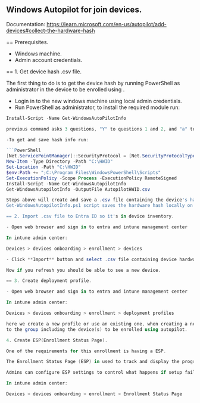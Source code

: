 ## Windows Autopilot for join devices.

Documentation: https://learn.microsoft.com/en-us/autopilot/add-devices#collect-the-hardware-hash

== Prerequisites.

- Windows machine.
- Admin account credentials.

== 1. Get device hash .csv file.

The first thing to do is to get the device hash by running PowerShell as administrator in the device to be enrolled using .

- Login in to the new windows machine using local admin credentials.
- Run PowerShell as administrator, to install the required module run:

```PowerShell
Install-Script -Name Get-WindowsAutoPilotInfo

previous command asks 3 questions, "Y" to questions 1 and 2, and "a" to question 3.

-To get and save hash info run:

```PowerShell
[Net.ServicePointManager]::SecurityProtocol = [Net.SecurityProtocolType]::Tls12
New-Item -Type Directory -Path "C:\HWID"
Set-Location -Path "C:\HWID"
$env:Path += ";C:\Program Files\WindowsPowerShell\Scripts"
Set-ExecutionPolicy -Scope Process -ExecutionPolicy RemoteSigned
Install-Script -Name Get-WindowsAutopilotInfo
Get-WindowsAutopilotInfo -OutputFile AutopilotHWID.csv

Steps above will create and save a .csv file containing the device's hash info.
Get-WindowsAutopilotInfo.ps1 script saves the hardware hash locally on the device as a CSV file. This method is normally used on devices that already underwent Windows Setup and OOBE.

== 2. Import .csv file to Entra ID so it's in device inventory.

- Open web browser and sign in to entra and intune management center

In intune admin center:

Devices > devices onboarding > enrollment > devices

- Click **Import** button and select .csv file containing device hardware issue which should be **AutopilotHWID.csv**

Now if you refresh you should be able to see a new device.

== 3. Create deployment profile.

- Open web browser and sign in to entra and intune management center

In intune admin center:

Devices > devices onboarding > enrollment > deployment profiles

here we create a new profile or use an existing one, when creating a new one make sure to assign profile
to the group including the device(s) to be enrolled using autopilot.

4. Create ESP(Enrollment Status Page).

One of the requirements for this enrollment is having a ESP.

The Enrollment Status Page (ESP) in used to track and display the progress of a device setup when a new device is enrolled in Microsoft Intune. It ensures that the device is properly configured before user can access the desktop for the first time.

Admins can configure ESP settings to control what happens if setup fails, whether users can bypass errors, and which apps must be installed before the device is ready.

In intune admin center:

Devices > devices onboarding > enrollment > Enrollment Status Page








